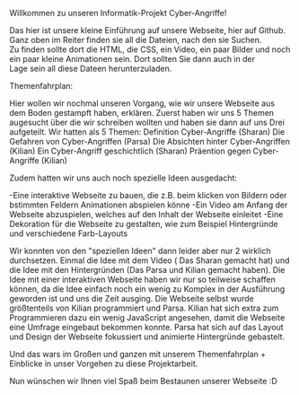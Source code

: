 Willkommen zu unseren Informatik-Projekt Cyber-Angriffe!

Das hier ist unsere kleine Einführung auf unsere Webseite, hier auf Github. Ganz oben im Reiter finden sie all die Dateien, nach den sie Suchen.<br>
Zu finden sollte dort die HTML, die CSS, ein Video, ein paar Bilder und noch ein paar kleine Animationen sein. Dort sollten Sie dann auch in der <br>
Lage sein all diese Dateen herunterzuladen.<br>

Themenfahrplan:

Hier wollen wir nochmal unseren Vorgang, wie wir unsere Webseite aus dem Boden gestampft haben, erklären. Zuerst haben wir uns 5 Themen
augesucht über die wir schreiben wollten und haben sie dann auf uns Drei aufgeteilt.
Wir hatten als 5 Themen: 
Definition Cyber-Angriffe (Sharan) 
Die Gefahren von Cyber-Angriffen (Parsa)
Die Absichten hinter Cyber-Angriffen (Kilian)
Ein Cyber-Angriff geschichtlich (Sharan)
Präention gegen Cyber-Angriffe (Kilian)

Zudem hatten wir uns auch noch spezielle Ideen ausgedacht:

-Eine interaktive Webseite zu bauen, die z.B. beim klicken von Bildern oder bstimmten Feldern Animationen abspielen könne
-Ein Video am Anfang der Webseite abzuspielen, welches auf den Inhalt der Webseite einleitet
-Eine Dekoration für die Webseite zu gestalten, wie zum Beispiel Hintergründe und verschiedene Farb-Layouts

Wir konnten von den "speziellen Ideen" dann leider aber nur 2 wirklich durchsetzen. Einmal die Idee mit dem Video ( Das Sharan gemacht hat) und
die Idee mit den Hintergründen (Das Parsa und Kilian gemacht haben). Die Idee mit einer interaktiven Webseite haben wir nur so teilweise
schaffen können, da die Idee einfach noch ein wenig zu Komplex in der Ausführung geworden ist und uns die Zeit ausging.
Die Webseite selbst wurde größtenteils von Kilian programmiert und Parsa. Kilian hat sich extra zum Programmieren dazu ein wenig JavaScript
angesehen, damit die Webseite eine Umfrage eingebaut bekommen konnte. Parsa hat sich auf das Layout und Design der Webseite fokussiert und 
animierte Hintergründe gebastelt.

Und das wars im Großen und ganzen mit unserem Themenfahrplan + Einblicke in unser Vorgehen zu diese Projektarbeit.


Nun wünschen wir Ihnen viel Spaß beim Bestaunen unserer Webseite :D
